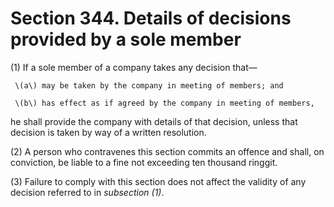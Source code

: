 # Section 344. Details of decisions provided by a sole member

\(1\) If a sole member of a company takes any decision that—

     \(a\) may be taken by the company in meeting of members; and

     \(b\) has effect as if agreed by the company in meeting of members,

he shall provide the company with details of that decision, unless that decision is taken by way of a written resolution.

\(2\) A person who contravenes this section commits an offence and shall, on conviction, be liable to a fine not exceeding ten thousand ringgit.

\(3\) Failure to comply with this section does not affect the validity of any decision referred to in _subsection \(1\)_.

